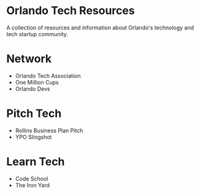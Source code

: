 # Orlando Tech Resources
A collection of resources and information about Orlando's technology and tech startup community.

# Network

* Orlando Tech Association
* One Million Cups
* Orlando Devs

# Pitch Tech

* Rollins Business Plan Pitch
* YPO Slingshot

# Learn Tech

* Code School
* The Iron Yard
